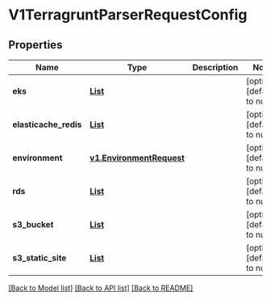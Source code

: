 # V1TerragruntParserRequestConfig
## Properties

Name | Type | Description | Notes
------------ | ------------- | ------------- | -------------
**eks** | [**List**](types.Cluster.md) |  | [optional] [default to null]
**elasticache\_redis** | [**List**](v1.ElasticacheRedis.md) |  | [optional] [default to null]
**environment** | [**v1.EnvironmentRequest**](v1.EnvironmentRequest.md) |  | [optional] [default to null]
**rds** | [**List**](v1.RDS.md) |  | [optional] [default to null]
**s3\_bucket** | [**List**](v1.AwsS3Bucket.md) |  | [optional] [default to null]
**s3\_static\_site** | [**List**](v1.AwsS3StaticSite.md) |  | [optional] [default to null]

[[Back to Model list]](../README.md#documentation-for-models) [[Back to API list]](../README.md#documentation-for-api-endpoints) [[Back to README]](../README.md)

